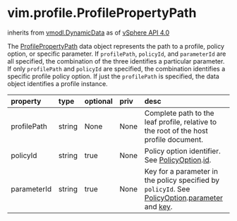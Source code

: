 vim.profile.ProfilePropertyPath
===============================
inherits from [vmodl.DynamicData](docs/vmodl.DynamicData.md)
as of [vSphere API 4.0](vim.version.md#vim.version.version5)


The <a href="vim.profile.ProfilePropertyPath.md">ProfilePropertyPath</a> data object represents  the path to a profile, policy option, or specific parameter. If <code>profilePath</code>,  <code>policyId</code>, and <code>parameterId</code> are all specified, the  combination of the three identifies a particular parameter. If only <code>profilePath</code>  and <code>policyId</code> are specified, the combination identifies a  specific profile policy option. If just the <code>profilePath</code> is  specified, the data object identifies a profile instance.

| property | type | optional | priv | desc |
|:---------|:-----|:---------|:-----|:-----|
| profilePath | string | None | None | Complete path to the leaf profile, relative to the root of the host profile  document. |
| policyId | string | true | None | Policy option identifier. See <a href="vim.profile.PolicyOption.md">PolicyOption</a>.<a href="vim.profile.PolicyOption.md#id">id</a>. |
| parameterId | string | true | None | Key for a parameter in the policy specified by <code>policyId</code>.  See <a href="vim.profile.PolicyOption.md">PolicyOption</a>.<a href="vim.profile.PolicyOption.md#parameter">parameter</a>  and <a href="vmodl.KeyAnyValue.md#key">key</a>. |


